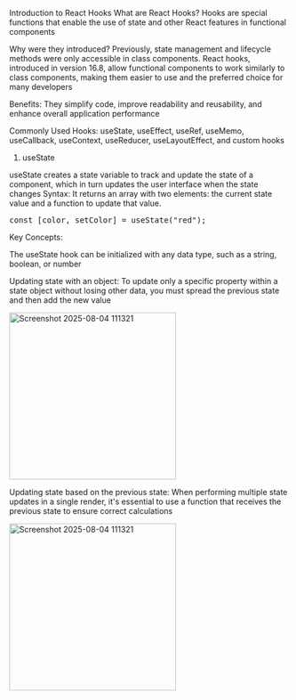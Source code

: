


Introduction to React Hooks
What are React Hooks? Hooks are special functions that enable the use of state and other React features in functional components  

Why were they introduced? Previously, state management and lifecycle methods were only accessible in class components. React hooks, introduced in version 16.8,
allow functional components to work similarly to class components, making them easier to use and the preferred choice for many developers  

Benefits: They simplify code, improve readability and reusability, and enhance overall application performance  

Commonly Used Hooks:  useState, useEffect, useRef, useMemo, useCallback, useContext, useReducer, useLayoutEffect, and custom hooks 


1. useState
 
useState creates a state variable to track and update the state of a component, which in turn updates the user interface when the state changes
Syntax: It returns an array with two elements: the current state value and a function to update that value.
<pre>
const [color, setColor] = useState("red");
</pre>

Key Concepts:

The useState hook can be initialized with any data type, such as a string, boolean, or number 

Updating state with an object: To update only a specific property within a state object without losing other data, you must spread the previous state and then add the new value 

<img width="300" height="300" alt="Screenshot 2025-08-04 111321" src="https://github.com/user-attachments/assets/b56023cb-6197-4599-8da3-dbf4bb0aca09" />

Updating state based on the previous state: When performing multiple state updates in a single render, it's essential to 
use a function that receives the previous state to ensure correct calculations 

<img width="300" height="300" alt="Screenshot 2025-08-04 111321" src="https://github.com/user-attachments/assets/7f2f9893-285b-480b-9e42-c61edce6d885" />



























